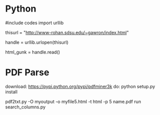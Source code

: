 # Python
#include codes
import urllib

thisurl = "http://www-rohan.sdsu.edu/~gawron/index.html"

handle = urllib.urlopen(thisurl)

html_gunk =  handle.read()


# PDF Parse

download: https://pypi.python.org/pypi/pdfminer3k
do: 
python setup.py install

pdf2txt.py -O myoutput -o myfile5.html -t html -p 5 name.pdf
run search_columns.py




